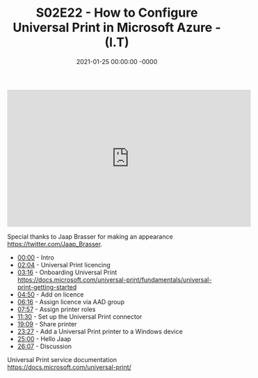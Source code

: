 ﻿---
layout: post
title: "S02E22 - How to Configure Universal Print in Microsoft Azure - (I.T)"
date: 2021-01-25 00:00:00 -0000
categories:
---

<iframe loading="lazy" width="560" height="315" src="https://www.youtube.com/embed/iDv3egbVkHc" title="YouTube video player" frameborder="0" allow="accelerometer; autoplay; clipboard-write; encrypted-media; gyroscope; picture-in-picture" allowfullscreen></iframe>

Special thanks to Jaap Brasser for making an appearance https://twitter.com/Jaap_Brasser.

* [00:00](https://www.youtube.com/watch?v=iDv3egbVkHc&t=0s) - Intro
* [02:04](https://www.youtube.com/watch?v=iDv3egbVkHc&t=124s) - Universal Print licencing
* [03:16](https://www.youtube.com/watch?v=iDv3egbVkHc&t=196s) - Onboarding Universal Print
https://docs.microsoft.com/universal-print/fundamentals/universal-print-getting-started
* [04:50](https://www.youtube.com/watch?v=iDv3egbVkHc&t=290s) - Add on licence
* [06:16](https://www.youtube.com/watch?v=iDv3egbVkHc&t=376s) - Assign licence via AAD group
* [07:57](https://www.youtube.com/watch?v=iDv3egbVkHc&t=477s) - Assign printer roles
* [11:30](https://www.youtube.com/watch?v=iDv3egbVkHc&t=690s) - Set up the Universal Print connector
* [19:09](https://www.youtube.com/watch?v=iDv3egbVkHc&t=1149s) - Share printer
* [23:27](https://www.youtube.com/watch?v=iDv3egbVkHc&t=1407s) - Add a Universal Print printer to a Windows device
* [25:00](https://www.youtube.com/watch?v=iDv3egbVkHc&t=1500s) - Hello Jaap
* [26:07](https://www.youtube.com/watch?v=iDv3egbVkHc&t=1567s) - Discussion

Universal Print service documentation
https://docs.microsoft.com/universal-print/

